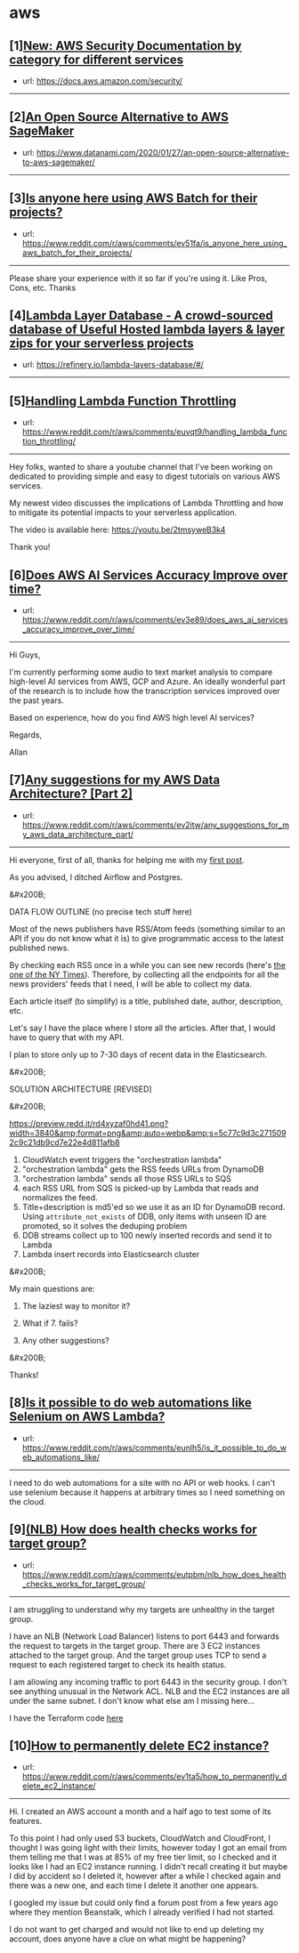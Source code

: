 # aws
## [1][New: AWS Security Documentation by category for different services](https://www.reddit.com/r/aws/comments/eupx5l/new_aws_security_documentation_by_category_for/)
- url: https://docs.aws.amazon.com/security/
---

## [2][An Open Source Alternative to AWS SageMaker](https://www.reddit.com/r/aws/comments/euuy4u/an_open_source_alternative_to_aws_sagemaker/)
- url: https://www.datanami.com/2020/01/27/an-open-source-alternative-to-aws-sagemaker/
---

## [3][Is anyone here using AWS Batch for their projects?](https://www.reddit.com/r/aws/comments/ev51fa/is_anyone_here_using_aws_batch_for_their_projects/)
- url: https://www.reddit.com/r/aws/comments/ev51fa/is_anyone_here_using_aws_batch_for_their_projects/
---
Please share your experience with it so far if you're using it. Like Pros, Cons, etc. Thanks
## [4][Lambda Layer Database - A crowd-sourced database of Useful Hosted lambda layers &amp; layer zips for your serverless projects](https://www.reddit.com/r/aws/comments/euzmf6/lambda_layer_database_a_crowdsourced_database_of/)
- url: https://refinery.io/lambda-layers-database/#/
---

## [5][Handling Lambda Function Throttling](https://www.reddit.com/r/aws/comments/euvqt9/handling_lambda_function_throttling/)
- url: https://www.reddit.com/r/aws/comments/euvqt9/handling_lambda_function_throttling/
---
Hey folks, wanted to share a youtube channel that I've been working on dedicated to providing simple and easy to digest tutorials on various AWS services.

My newest video discusses the implications of Lambda Throttling and how to mitigate its potential impacts to your serverless application.

The video is available here: https://youtu.be/2tmsyweB3k4

Thank you!
## [6][Does AWS AI Services Accuracy Improve over time?](https://www.reddit.com/r/aws/comments/ev3e89/does_aws_ai_services_accuracy_improve_over_time/)
- url: https://www.reddit.com/r/aws/comments/ev3e89/does_aws_ai_services_accuracy_improve_over_time/
---
Hi Guys,

I'm currently performing some audio to text market analysis to compare high-level AI services from AWS, GCP and Azure. An ideally wonderful part of the research is to include how the transcription services improved over the past years.

Based on experience, how do you find AWS high level AI services?

Regards,

Allan
## [7][Any suggestions for my AWS Data Architecture? [Part 2]](https://www.reddit.com/r/aws/comments/ev2itw/any_suggestions_for_my_aws_data_architecture_part/)
- url: https://www.reddit.com/r/aws/comments/ev2itw/any_suggestions_for_my_aws_data_architecture_part/
---
Hi everyone, first of all, thanks for helping me with my [first post](https://www.reddit.com/r/aws/comments/elwt84/any_suggestion_to_my_aws_data_architecture/). 

As you advised, I ditched Airflow and Postgres. 

&amp;#x200B;

DATA FLOW OUTLINE (no precise tech stuff here)

Most of the news publishers have RSS/Atom feeds (something similar to an API if you do not know what it is) to give programmatic access to the latest published news.

By checking each RSS once in a while you can see new records (here's [the one of the NY Times](https://rss.nytimes.com/services/xml/rss/nyt/HomePage.xml)). Therefore, by collecting all the endpoints for all the news providers' feeds that I need, I will be able to collect my data.

Each article itself (to simplify) is a title, published date, author, description, etc.

Let's say I have the place where I store all the articles. After that, I would have to query that with my API.

I plan to store only up to 7-30 days of recent data in the Elasticsearch.

&amp;#x200B;

SOLUTION ARCHITECTURE \[REVISED\]

&amp;#x200B;

https://preview.redd.it/rd4xyzaf0hd41.png?width=3840&amp;format=png&amp;auto=webp&amp;s=5c77c9d3c2715092c9c21db9cd7e22e4d811afb8

1. CloudWatch event triggers the "orchestration lambda"
2. "orchestration lambda" gets the RSS feeds URLs from DynamoDB
3. "orchestration lambda" sends all those RSS URLs to SQS
4. each RSS URL from SQS is picked-up by Lambda that reads and normalizes the feed. 
5. Title+description is md5'ed so we use it as an ID for DynamoDB record. Using `attribute_not_exists` of DDB, only items with unseen ID are promoted, so it solves the deduping problem
6. DDB streams collect up to 100 newly inserted records and send it to Lambda
7. Lambda insert records into Elasticsearch cluster

&amp;#x200B;

My main questions are:

1) The laziest way to monitor it?

2) What if 7. fails? 

3) Any other suggestions?

&amp;#x200B;

Thanks!
## [8][Is it possible to do web automations like Selenium on AWS Lambda?](https://www.reddit.com/r/aws/comments/eunlh5/is_it_possible_to_do_web_automations_like/)
- url: https://www.reddit.com/r/aws/comments/eunlh5/is_it_possible_to_do_web_automations_like/
---
I need to do web automations for a site with no API or web hooks. I can't use selenium because it happens at arbitrary times so I need something on the cloud.
## [9][(NLB) How does health checks works for target group?](https://www.reddit.com/r/aws/comments/eutpbm/nlb_how_does_health_checks_works_for_target_group/)
- url: https://www.reddit.com/r/aws/comments/eutpbm/nlb_how_does_health_checks_works_for_target_group/
---
I am struggling to understand why my targets are unhealthy in the target group.

I have an NLB (Network Load Balancer) listens to port 6443 and forwards the request to targets in the target group. There are 3 EC2 instances attached to the target group. And the target group uses TCP to send a request to each registered target to check its health status.

I am allowing any incoming traffic to port 6443 in the security group. I don't see anything unusual in the Network ACL. NLB and the EC2 instances are all under the same subnet. I don't know what else am I missing here...

I have the Terraform code [here](https://github.com/shoukoo/kubernetes/blob/master/kubernetes-the-hard-way-aws/terraform/main.tf)
## [10][How to permanently delete EC2 instance?](https://www.reddit.com/r/aws/comments/ev1ta5/how_to_permanently_delete_ec2_instance/)
- url: https://www.reddit.com/r/aws/comments/ev1ta5/how_to_permanently_delete_ec2_instance/
---
Hi. I created an AWS account a month and a half ago to test some of its features.

To this point I had only used S3 buckets, CloudWatch and CloudFront, I thought I was going light with their limits, however today I got an email from them telling me that I was at 85% of my free tier limit, so I checked and it looks like I had an EC2 instance running. I didn't recall creating it but maybe I did by accident so I deleted it, however after a while I checked again and there was a new one, and each time I delete it another one appears.

I googled my issue but could only find a forum post from a few years ago where they mention Beanstalk, which I already verified I had not started.

I do not want to get charged and would not like to end up deleting my account, does anyone have a clue on what might be happening?
